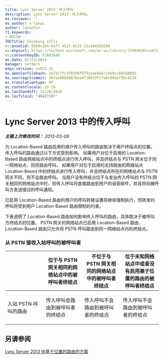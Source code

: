 ```yaml
---
title: Lync Server 2013：传入呼叫
description: Lync Server 2013：传入呼叫。
ms.reviewer: ''
ms.author: v-lanac
author: lanachin
f1.keywords:
- NOCSH
TOCTitle: Incoming calls
ms:assetid: 65b9c1b4-6af7-4527-8c33-22c4442bd209
ms:mtpsurl: https://technet.microsoft.com/en-us/library/JJ994038(v=OCS.15)
ms:contentKeyID: 51803948
ms.date: 07/23/2014
manager: serdars
mtps_version: v=OCS.15
ms.openlocfilehash: 3a72c7fc378240f9751eae8e6c24e9cc601b08d3
ms.sourcegitcommit: 36fee89bb887bea4f18b19f17a8c69daf5bc423d
ms.translationtype: MT
ms.contentlocale: zh-CN
ms.lasthandoff: 11/26/2020
ms.locfileid: "49427297"
---
```

# <a name="incoming-calls-in-lync-server-2013"></a>Lync Server 2013 中的传入呼叫

<div data-xmlns="http://www.w3.org/1999/xhtml">

<div class="topic" data-xmlns="http://www.w3.org/1999/xhtml" data-msxsl="urn:schemas-microsoft-com:xslt" data-cs="https://msdn.microsoft.com/">

<div data-asp="https://msdn2.microsoft.com/asp">



</div>

<div id="mainSection">

<div id="mainBody">

<span> </span>

_**主题上次修改时间：** 2013-03-09_

为 Location-Based 路由启用的用户传入呼叫的路由取决于用户终结点的位置。 传入呼叫的路由通过以下方式受到影响。 如果用户对位于启用的 Location-Based 路由网络站点中的终结点进行传入呼叫，并且终结点与 PSTN 网关位于同一网络站点，则将路由呼叫。 如果用户对位于启用的支持路由的网络站点 Location-Based 中的终结点进行传入呼叫，并且终结点所在的网络站点与 PSTN 网关不同，则不会路由呼叫。 当用户没有终结点位于与发出传入呼叫的 PSTN 网关相同的网络站点中时，则传入呼叫将直接路由到用户的语音邮件，并且将向被呼叫方发送错过的呼叫通知。

已启用 Location-Based 路由的用户的呼叫转接设置将继续强制执行，但转发的呼叫将受到用户 Location-Based 路由限制的约束。

下表说明了 Location-Based 路由如何影响传入呼叫的路由，具体取决于被呼叫方终结点的位置。 PSTN 网关的网络站点已启用 Location-Based 路由，Location-Based 路由只允许将 PSTN 呼叫路由到同一网络站点内的终结点。

### <a name="callee-receiving-an-inbound-call-from-the-pstn"></a>从 PSTN 接收入站呼叫的被呼叫者

<table>
<colgroup>
<col style="width: 25%" />
<col style="width: 25%" />
<col style="width: 25%" />
<col style="width: 25%" />
</colgroup>
<thead>
<tr class="header">
<th></th>
<th>位于与 PSTN 网关相同的网络站点中的被呼叫者终结点</th>
<th>不位于与 PSTN 网关相同的网络站点中的被呼叫者终结点</th>
<th>位于未知网络站点中或者没有启用基于位置的路由的被呼叫者终结点</th>
</tr>
</thead>
<tbody>
<tr class="odd">
<td><p>入站 PSTN 呼叫的路由</p></td>
<td><p>传入呼叫会路由到被呼叫者的终结点</p></td>
<td><p>传入呼叫不会路由到被呼叫者的终结点</p></td>
<td><p>传入呼叫不会路由到被呼叫者的终结点</p></td>
</tr>
</tbody>
</table>

  

<div>

## <a name="see-also"></a>另请参阅


[Lync Server 2013 中基于位置的路由的方案](lync-server-2013-scenarios-for-location-based-routing.md)  
  

</div>

</div>

<span> </span>

</div>

</div>

</div>

